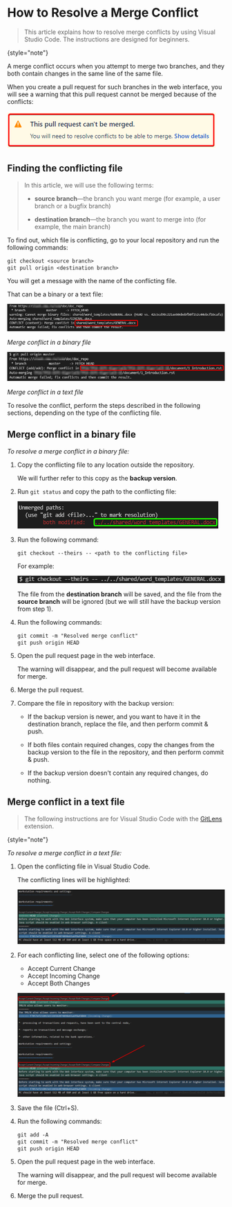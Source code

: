 # How to Resolve a Merge Conflict

> This article explains how to resolve merge conflicts by using Visual Studio Code. The instructions are designed for beginners.
>
{style="note"}

A merge conflict occurs when you attempt to merge two branches, and they both contain changes in the same line of the same file.

When you create a pull request for such branches in the web interface, you will see a warning that this pull request cannot be merged because of the conflicts:

![Conflict warning](../images/bitbucket_PR.png)

## Finding the conflicting file

> In this article, we will use the following terms:
>
>*  **source branch**—the branch you want merge (for example, a user branch or a bugfix branch)
>
>*  **destination branch**—the branch you want to merge into (for example, the main branch)

To find out, which file is conflicting, go to your local repository and run the following commands:

```
git checkout <source branch>
git pull origin <destination branch>
```

You will get a message with the name of the conflicting file.

That can be a binary or a text file:

![Conflict in a binary file](../images/conflict_in_binary.png)

*Merge conflict in a binary file*

![Conflict in a text file](../images/conflict_in_text.png)

*Merge conflict in a text file*

To resolve the conflict, perform the steps described in the following sections, depending on the type of the conflicting file.

## Merge conflict in a binary file

*To resolve a merge conflict in a binary file:*

1. Copy the conflicting file to any location outside the repository.

   We will further refer to this copy as the **backup version**.

1. Run ``git status`` and copy the path to the conflicting file:

    ![Git status command](../images/unmerged.png)

1. Run the following command:

    ```
    git checkout --theirs -- <path to the conflicting file>
    ```

   For example:

   ![Checkout theirs](../images/checkout_theirs.png)

   The file from the **destination branch** will be saved, and the file from the **source branch** will be ignored (but we will still have the backup version from step 1).

1. Run the following commands:
    
   ```
   git commit -m "Resolved merge conflict"
   git push origin HEAD
   ```

1. Open the pull request page in the web interface.

   The warning will disappear, and the pull request will become available for merge.

1. Merge the pull request.

1. Compare the file in repository with the backup version:

   *  If the backup version is newer, and you want to have it in the destination branch, replace the file, and then perform commit & push.

   *  If both files contain required changes, copy the changes from the backup version to the file in the repository, and then perform commit & push.

   *  If the backup version doesn't contain any required changes, do nothing.

## Merge conflict in a text file

> The following instructions are for Visual Studio Code with the [GitLens](https://marketplace.visualstudio.com/items?itemName=eamodio.gitlens) extension.
> 
{style="note"}

*To resolve a merge conflict in a text file:*

1. Open the conflicting file in Visual Studio Code.

   The conflicting lines will be highlighted:

   ![Conflicting lines](../images/conflict_lines.png)

1. For each conflicting line, select one of the following options:

   *  Accept Current Change
   *  Accept Incoming Change
   *  Accept Both Changes

   ![Selecting lines](../images/lines_select.png)

1. Save the file (Ctrl+S).

1. Run the following commands:
   ```
   git add -A
   git commit -m "Resolved merge conflict"
   git push origin HEAD
   ```

1. Open the pull request page in the web interface.

   The warning will disappear, and the pull request will become available for merge.

1. Merge the pull request.
